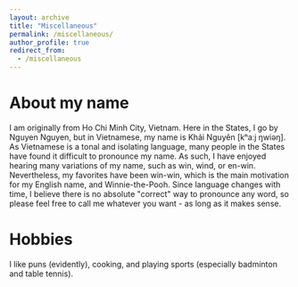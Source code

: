 ```yaml
---
layout: archive
title: "Miscellaneous"
permalink: /miscellaneous/
author_profile: true
redirect_from:
  - /miscellaneous
---
```


About my name
===
I am originally from Ho Chi Minh City, Vietnam. Here in the States, I go by Nguyen Nguyen, but in Vietnamese, my name is Khải Nguyên [kʰaːj ŋwiəŋ]. As Vietnamese is a tonal and isolating language, many people in the States have found it difficult to pronounce my name. As such, I have enjoyed hearing many variations of my name, such as win, wind, or en-win. Nevertheless, my favorites have been win-win, which is the main motivation for my English name, and Winnie-the-Pooh. Since language changes with time, I believe there is no absolute "correct" way to pronounce any word, so please feel free to call me whatever you want - as long as it makes sense.

Hobbies
===
I like puns (evidently), cooking, and playing sports (especially badminton and table tennis).
